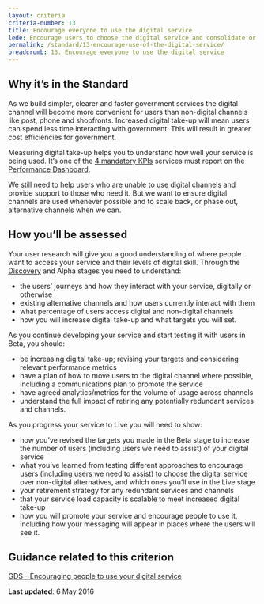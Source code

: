 ```yaml
---
layout: criteria
criteria-number: 13
title: Encourage everyone to use the digital service
lede: Encourage users to choose the digital service and consolidate or phase out existing alternative channels where appropriate.
permalink: /standard/13-encourage-use-of-the-digital-service/
breadcrumb: 13. Encourage everyone to use the digital service
---
```


## Why it’s in the Standard

As we build simpler, clearer and faster government services the digital channel will become more convenient for users than non-digital channels like post, phone and shopfronts. Increased digital take-up will mean users can spend less time interacting with government. This will result in greater cost efficiencies for government. 

Measuring digital take-up helps you to understand how well your service is being used. It’s one of the [4 mandatory KPIs](/standard/measuring-performance/) services must report on the [Performance Dashboard](/what-we-do/platforms/performance/).

We still need to help users who are unable to use digital channels and provide support to those who need it. But we want to ensure digital channels are used whenever possible and to scale back, or phase out, alternative channels when we can.

## How you’ll be assessed

Your user research will give you a good understanding of where people want to access your service and their levels of digital skill. Through the [Discovery](/standard/service-design-and-delivery-process/discovery/) and Alpha stages you need to understand:

- the users’ journeys and how they interact with your service, digitally or otherwise
- existing alternative channels and how users currently interact with them
- what percentage of users access digital and non-digital channels
- how you will increase digital take-up and what targets you will set.

As you continue developing your service and start testing it with users in Beta, you should:

- be increasing digital take-up; revising your targets and considering relevant performance metrics
- have a plan of how to move users to the digital channel where possible, including a communications plan to promote the service
- have agreed analytics/metrics for the volume of usage across channels
- understand the full impact of retiring any potentially redundant services and channels.

As you progress your service to Live you will need to show:

- how you’ve revised the targets you made in the Beta stage to increase the number of users (including users we need to assist) of your digital service
- what you’ve learned from testing different approaches to encourage users (including users we need to assist) to choose the digital service over non-digital alternatives, and which ones you’ll use in the Live stage
- your retirement strategy for any redundant services and channels
- that your service load capacity is scalable to meet increased digital take-up
- how you will promote your service and encourage people to use it, including how your messaging will appear in places where the users will see it.

## Guidance related to this criterion
[GDS - Encouraging people to use your digital service](https://www.gov.uk/service-manual/helping-people-to-use-your-service/encouraging-people-to-use-your-digital-service)

**Last updated**: 6 May 2016
